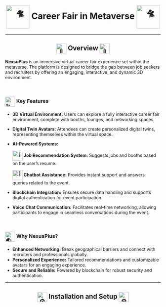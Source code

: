 <h1 align="center">
<!-- <picture>
  <source srcset="https://fonts.gstatic.com/s/e/notoemoji/latest/1f929/512.webp" type="image/webp"  align="center">
  <img src="https://fonts.gstatic.com/s/e/notoemoji/latest/1f929/512.gif" alt="🤩" width="75" height="75"  align="center">
</picture> -->
<picture>
  <source srcset="https://fonts.gstatic.com/s/e/notoemoji/latest/1f6f8/512.webp" type="image/webp">
  <img src="https://fonts.gstatic.com/s/e/notoemoji/latest/1f6f8/512.gif" alt="🛸" width="75" height="75"align="center">
</picture>
  Career Fair in Metaverse 
<picture>
  <source srcset="https://fonts.gstatic.com/s/e/notoemoji/latest/1f6f8/512.webp" type="image/webp">
  <img src="https://fonts.gstatic.com/s/e/notoemoji/latest/1f6f8/512.gif" alt="🛸" width="75" height="75"align="center">
</picture>
</h1>

---
<h2 align="center">
<picture>
  <source srcset="https://fonts.gstatic.com/s/e/notoemoji/latest/1f680/512.webp" type="image/webp" align="center">
  <img src="https://fonts.gstatic.com/s/e/notoemoji/latest/1f680/512.gif" alt="🚀" width="32" height="32" align="center">
</picture>
 Overview
<picture>
  <source srcset="https://fonts.gstatic.com/s/e/notoemoji/latest/1f680/512.webp" type="image/webp" align="center">
  <img src="https://fonts.gstatic.com/s/e/notoemoji/latest/1f680/512.gif" alt="🚀" width="32" height="32" align="center">
</picture>
</h2>

**NexsuPlus** is an immersive virtual career fair experience set within the metaverse. The platform is designed to bridge the gap between job seekers and recruiters by offering an engaging, interactive, and dynamic 3D environment.

<br/>

<h3>
<picture>
  <source srcset="https://fonts.gstatic.com/s/e/notoemoji/latest/2728/512.webp" type="image/webp"align="center">
  <img src="https://fonts.gstatic.com/s/e/notoemoji/latest/2728/512.gif" alt="✨" width="32" height="32"align="center">
</picture>
  Key Features
</h3>

  - **3D Virtual Environment:** Users can explore a fully interactive career fair environment, complete with booths, lounges, and networking spaces.  
  - **Digital Twin Avatars:** Attendees can create personalized digital twins, representing themselves within the virtual space.  
  - **AI-Powered Systems:**  
    <p>
      <picture>
      <source srcset="https://fonts.gstatic.com/s/e/notoemoji/latest/1f3af/512.webp" type="image/webp"align="center">
      <img src="https://fonts.gstatic.com/s/e/notoemoji/latest/1f3af/512.gif" alt="🎯" width="32" height="32"align="center">
      </picture> 
      <b>Job Recommendation System:</b> Suggests jobs and booths based on the user’s resume.
    </p> 
    <p>
      <picture>
      <source srcset="https://fonts.gstatic.com/s/e/notoemoji/latest/1f916/512.webp" type="image/webp"align="center">
      <img src="https://fonts.gstatic.com/s/e/notoemoji/latest/1f916/512.gif" alt="🤖" width="32" height="32"align="center">
      </picture> 
      <b>Chatbot Assistance:</b> Provides instant support and answers queries related to the event.
    </p> 
        
  - **Blockchain Integration:** Ensures secure data handling and supports digital authentication for event participation.  
  - **Voice Chat Communication:** Facilitates real-time networking, allowing participants to engage in seamless conversations during the event.  

<br/>

<h3>
<picture>
  <source srcset="https://fonts.gstatic.com/s/e/notoemoji/latest/1f30f/512.webp" type="image/webp"align="center">
  <img src="https://fonts.gstatic.com/s/e/notoemoji/latest/1f30f/512.gif" alt="🌏" width="32" height="32"align="center">
</picture>
  Why NexusPlus?
</h3>

  - **Enhanced Networking:** Break geographical barriers and connect with recruiters and professionals globally.  
  - **Personalized Experience:** Tailored recommendations and customizable avatars for an engaging experience.  
  - **Secure and Reliable:** Powered by blockchain for robust security and authentication.  

---

<h2 align="center">
<picture>
  <source srcset="https://fonts.gstatic.com/s/e/notoemoji/latest/2699_fe0f/512.webp" type="image/webp"align="center">
  <img src="https://fonts.gstatic.com/s/e/notoemoji/latest/2699_fe0f/512.gif" alt="⚙" width="32" height="32"align="center">
</picture>
 Installation and Setup
<picture>
  <source srcset="https://fonts.gstatic.com/s/e/notoemoji/latest/2699_fe0f/512.webp" type="image/webp"align="center">
  <img src="https://fonts.gstatic.com/s/e/notoemoji/latest/2699_fe0f/512.gif" alt="⚙" width="32" height="32"align="center">
</picture>
</h2>
